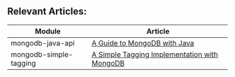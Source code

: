 ## Relevant Articles: 

Module | Article
--|--
mongodb-java-api | [A Guide to MongoDB with Java](http://www.baeldung.com/java-mongodb)
mongodb-simple-tagging | [A Simple Tagging Implementation with MongoDB](http://www.baeldung.com/mongodb-tagging)
